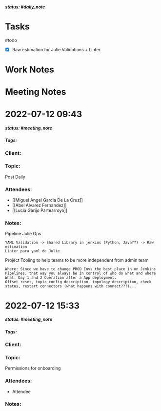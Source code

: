 ##### status: #daily_note 

# Tasks

#todo 
- [x] Raw estimation for Julie Validations + Linter 

# Work Notes

# Meeting Notes
# 2022-07-12 09:43
##### status: #meeting_note
##### Tags:

### Client:
### Topic:
Post Daily
### Attendees:
* [[Miguel Angel Garcia De La Cruz]]
* [[Abel Alvarez Fernandez]]
* [[Lucia Garijo Partearroyo]]
### Notes:

Pipeline Julie Ops

	YAML Validation -> Shared Library in jenkins (Python, Java??) -> Raw estimation
	Linter para yaml de Julie

Project Tooling to help teams to be more independent from admin team
	
	Where: Since we have to change PROD Envs the best place in on Jenkins Pipelines, that way you always be in control of who do what and where 
	What: Day 1 and 2 Operation after a App deployment.
	Offset reset, topic config description, topology description, check status, restart connectors (what happens with connect???)...

# 2022-07-12 15:33
##### status: #meeting_note
##### Tags:

### Client:
### Topic:
Permissions for onboarding
### Attendees:
* Attendee
### Notes:

